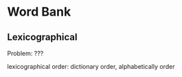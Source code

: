 # Word Bank

## Lexicographical

Problem: ???

lexicographical order: dictionary order, alphabetically order